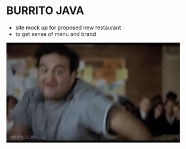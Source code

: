 # BURRITO JAVA 

- site mock up for proposed new restaurant
- to get sense of menu and brand



![burritojave](assets/buc.gif)